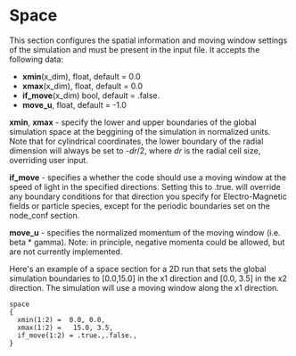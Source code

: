 # Space

This section configures the spatial information and moving window
settings of the simulation and must be present in the input file. It
accepts the following data:

- **xmin**(x_dim), float, default = 0.0
- **xmax**(x_dim), float, default = 0.0
- **if_move**(x_dim) bool, default = .false.
- **move_u**, float, default = -1.0

**xmin**, **xmax** - specify the lower and upper boundaries of the global
simulation space at the beggining of the simulation in normalized units.
Note that for cylindrical coordinates, the lower boundary of the radial
dimension will always be set to -*dr*/2, where *dr* is the radial cell
size, overriding user input.

**if_move** - specifies a whether the code should use a moving window at
the speed of light in the specified directions. Setting this to .true.
will override any boundary conditions for that direction you specify for
Electro-Magnetic fields or particle species, except for the periodic
boundaries set on the node_conf section.

**move_u** - specifies the normalized momentum of the moving window (i.e. beta * gamma).
Note: in principle, negative momenta could be allowed, but are not currently implemented.

Here's an example of a space section for a 2D run that sets the global
simulation boundaries to \[0.0,15.0\] in the x1 direction and \[0.0,
3.5\] in the x2 direction. The simulation will use a moving window along
the x1 direction.

```text
space
{
  xmin(1:2) =  0.0, 0.0,
  xmax(1:2) =   15.0, 3.5,
  if_move(1:2) = .true.,.false.,
}
```
